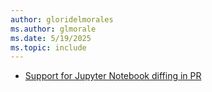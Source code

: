 ```yaml
---
author: gloridelmorales
ms.author: glmorale
ms.date: 5/19/2025
ms.topic: include
---
```


- [Support for Jupyter Notebook diffing in PR](#support-for-jupyter-notebook-diffing-in-pr)
